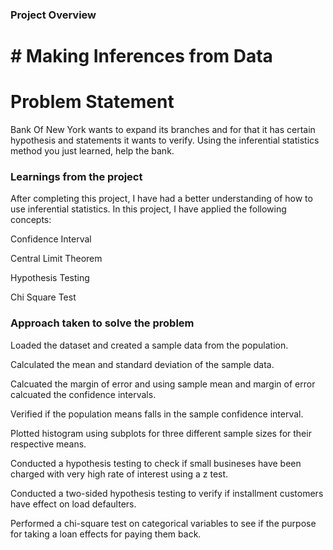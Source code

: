 ### Project Overview

 # # Making Inferences from Data

# Problem Statement

Bank Of New York wants to expand its branches and for that it has certain hypothesis and statements it wants to verify. Using the inferential statistics method you just learned, help the bank.


### Learnings from the project

 After completing this project, I have had a better understanding of how to use inferential statistics. In this project, I have applied the following concepts:

Confidence Interval

Central Limit Theorem

Hypothesis Testing

Chi Square Test


### Approach taken to solve the problem

 Loaded the dataset and created a sample data from the population.

Calculated the mean and standard deviation of the sample data.

Calcuated the margin of error and using sample mean and margin of error calcuated the confidence intervals.

Verified if the population means falls in the sample confidence interval.

Plotted histogram using subplots for three different sample sizes for their respective means.

Conducted a hypothesis testing to check if small busineses have been charged with very high rate of interest using a z test.

Conducted a two-sided hypothesis testing to verify if installment customers have effect on load defaulters.

Performed a chi-square test on categorical variables to see if the purpose for taking a loan effects for paying them back.


